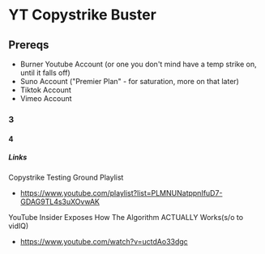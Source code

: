 # YT Copystrike Buster

## Prereqs

- Burner Youtube Account (or one you don't mind have a temp strike on, until it falls off)
- Suno Account ("Premier Plan" - for saturation, more on that later)
- Tiktok Account
- Vimeo Account

### 3

#### 4

##### Links

Copystrike Testing Ground Playlist

- <https://www.youtube.com/playlist?list=PLMNUNatppnIfuD7-GDAG9TL4s3uXOvwAK>

YouTube Insider Exposes How The Algorithm ACTUALLY Works(s/o to vidIQ)

- <https://www.youtube.com/watch?v=uctdAo33dgc>
